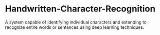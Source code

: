 # Handwritten-Character-Recognition
 A system capable of identifying individual characters and extending to recognize entire words or sentences using deep learning techniques.
